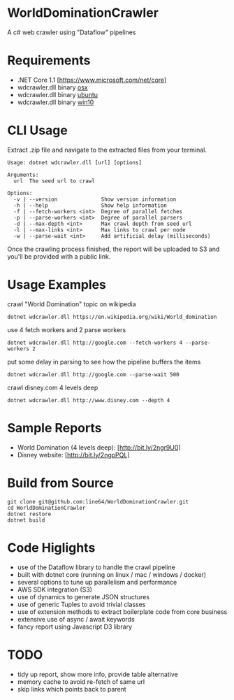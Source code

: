 # WorldDominationCrawler
A c# web crawler using "Dataflow" pipelines

# Requirements
- .NET Core 1.1 [https://www.microsoft.com/net/core]
- wdcrawler.dll binary [osx](http://line64.github.io/WorldDominationCrawler/osx.10.12-x64.zip)
- wdcrawler.dll binary [ubuntu](http://line64.github.io/WorldDominationCrawler/ubuntu.14.10-x64.zip)
- wdcrawler.dll binary [win10](http://line64.github.io/WorldDominationCrawler/win10-x64.zip)

# CLI Usage

Extract .zip file and navigate to the extracted files from your terminal.

```
Usage: dotnet wdcrawler.dll [url] [options]

Arguments:
  url  The seed url to crawl

Options:
  -v | --version              Show version information
  -h | --help                 Show help information
  -f | --fetch-workers <int>  Degree of parallel fetches
  -p | --parse-workers <int>  Degree of parallel parsers
  -d | --max-depth <int>      Max crawl depth from seed url
  -l | --max-links <int>      Max links to crawl per node
  -w | --parse-wait <int>     Add artificial delay (milliseconds)
```

Once the crawling process finished, the report will be uploaded to S3 and you'll be provided with a public link.

# Usage Examples
crawl "World Domination" topic on wikipedia 
```
dotnet wdcrawler.dll https://en.wikipedia.org/wiki/World_domination
```
use 4 fetch workers and 2 parse workers
```
dotnet wdcrawler.dll http://google.com --fetch-workers 4 --parse-workers 2
```
put some delay in parsing to see how the pipeline buffers the items
```
dotnet wdcrawler.dll http://google.com --parse-wait 500
```
crawl disney.com 4 levels deep 
```
dotnet wdcrawler.dll http://www.disney.com --depth 4
```

# Sample Reports
- World Domination (4 levels deep): [http://bit.ly/2ngr9U0]
- Disney website: [http://bit.ly/2ngpPQL]

# Build from Source

```
git clone git@github.com:line64/WorldDominationCrawler.git
cd WorldDominationCrawler
dotnet restore
dotnet build
```

# Code Higlights
- use of the Dataflow library to handle the crawl pipeline
- built with dotnet core (running on linux / mac / windows / docker)
- several options to tune up parallelism and performance
- AWS SDK integration (S3)
- use of dynamics to generate JSON structures
- use of generic Tuples to avoid trivial classes
- use of extension methods to extract boilerplate code from core business
- extensive use of async / await keywords
- fancy report using Javascript D3 library

# TODO
- tidy up report, show more info, provide table alternative
- memory cache to avoid re-fetch of same url
- skip links which points back to parent